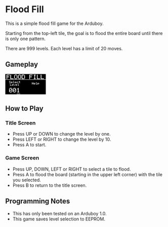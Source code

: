 # Flood Fill

This is a simple flood fill game for the Arduboy. 

Starting from the top-left tile, the goal is to flood the entire board until there is only one pattern.

There are 999 levels. Each level has a limit of 20 moves.

## Gameplay

![Gameplay](/img/ArduboyRecording.gif)

## How to Play


### Title Screen

  - Press UP or DOWN to change the level by one.
  - Press LEFT or RIGHT to change the level by 10.
  - Press A to start.

### Game Screen

  - Press UP, DOWN, LEFT or RIGHT to select a tile to flood. 
  - Press A to flood the board (starting in the upper left corner) with the tile you selected.
  - Press B to return to the title screen.

## Programming Notes

  - This has only been tested on an Arduboy 1.0.
  - This game saves level selection to EEPROM.
